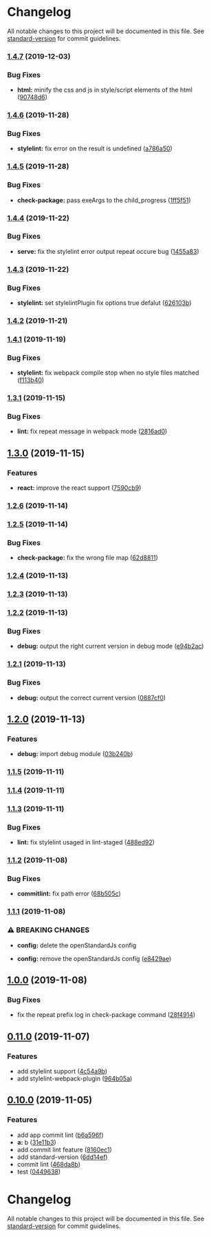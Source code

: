 # Changelog

All notable changes to this project will be documented in this file. See [standard-version](https://github.com/conventional-changelog/standard-version) for commit guidelines.

### [1.4.7](https://github.com/fancyboynet/rubik-cli/compare/v1.4.6...v1.4.7) (2019-12-03)


### Bug Fixes

* **html:** minify the css and js in style/script elements of the html ([90748d6](https://github.com/fancyboynet/rubik-cli/commit/90748d63de23819dbae2a4e1b3207fcf9741408c))

### [1.4.6](https://github.com/fancyboynet/rubik-cli/compare/v1.4.5...v1.4.6) (2019-11-28)


### Bug Fixes

* **stylelint:** fix error on the result is undefined ([a786a50](https://github.com/fancyboynet/rubik-cli/commit/a786a50343e286073e24873e586d4d9089aababa))

### [1.4.5](https://github.com/fancyboynet/rubik-cli/compare/v1.4.4...v1.4.5) (2019-11-28)


### Bug Fixes

* **check-package:** pass exeArgs to the child_progress ([1ff5f51](https://github.com/fancyboynet/rubik-cli/commit/1ff5f51024978cf8f14ae0da8e995df1f94b017e))

### [1.4.4](https://github.com/fancyboynet/rubik-cli/compare/v1.4.3...v1.4.4) (2019-11-22)


### Bug Fixes

* **serve:** fix the stylelint error output repeat occure bug ([1455a83](https://github.com/fancyboynet/rubik-cli/commit/1455a832439ee65992fdb4282706eb123ca8013e))

### [1.4.3](https://github.com/fancyboynet/rubik-cli/compare/v1.4.2...v1.4.3) (2019-11-22)


### Bug Fixes

* **stylelint:** set stylelintPlugin fix options true defalut ([626103b](https://github.com/fancyboynet/rubik-cli/commit/626103b43d7cd7c067f0c0c2f63b2e8d995cbff3))

### [1.4.2](https://github.com/fancyboynet/rubik-cli/compare/v1.4.1...v1.4.2) (2019-11-21)

### [1.4.1](https://github.com/fancyboynet/rubik-cli/compare/v1.3.1...v1.4.1) (2019-11-19)


### Bug Fixes

* **stylelint:** fix webpack compile stop when no style files matched ([f113b40](https://github.com/fancyboynet/rubik-cli/commit/f113b4000777a6a9e8ce5af8ce49be909df02238))

### [1.3.1](https://github.com/fancyboynet/rubik-cli/compare/v1.3.0...v1.3.1) (2019-11-15)


### Bug Fixes

* **lint:** fix repeat message in webpack mode ([2816ad0](https://github.com/fancyboynet/rubik-cli/commit/2816ad00606f9fb2d013e2d719d333685f68b1e8))

## [1.3.0](https://github.com/fancyboynet/rubik-cli/compare/v1.2.6...v1.3.0) (2019-11-15)


### Features

* **react:** improve the react support ([7590cb9](https://github.com/fancyboynet/rubik-cli/commit/7590cb996202296bd06532753e023e912a1e1ab8))

### [1.2.6](https://github.com/fancyboynet/rubik-cli/compare/v1.2.5...v1.2.6) (2019-11-14)

### [1.2.5](https://github.com/fancyboynet/rubik-cli/compare/v1.2.4...v1.2.5) (2019-11-14)


### Bug Fixes

* **check-package:** fix the wrong file map ([62d8811](https://github.com/fancyboynet/rubik-cli/commit/62d881184349471810b85137b26b841324602c93))

### [1.2.4](https://github.com/fancyboynet/rubik-cli/compare/v1.2.3...v1.2.4) (2019-11-13)

### [1.2.3](https://github.com/fancyboynet/rubik-cli/compare/v1.2.2...v1.2.3) (2019-11-13)

### [1.2.2](https://github.com/fancyboynet/rubik-cli/compare/v1.2.1...v1.2.2) (2019-11-13)


### Bug Fixes

* **debug:** output the right current version in debug mode ([e94b2ac](https://github.com/fancyboynet/rubik-cli/commit/e94b2acd13af9280a5aa15ca4f6431635ad91644))

### [1.2.1](https://github.com/fancyboynet/rubik-cli/compare/v1.2.0...v1.2.1) (2019-11-13)


### Bug Fixes

* **debug:** output the correct current version ([0887cf0](https://github.com/fancyboynet/rubik-cli/commit/0887cf07cd8bc8d8f53366d38b77e1005d9dacf0))

## [1.2.0](https://github.com/fancyboynet/rubik-cli/compare/v1.1.5...v1.2.0) (2019-11-13)


### Features

* **debug:** import debug module ([03b240b](https://github.com/fancyboynet/rubik-cli/commit/03b240b4661b8b9584545837e2ac2951d4c02e7f))

### [1.1.5](https://github.com/fancyboynet/rubik-cli/compare/v1.1.4...v1.1.5) (2019-11-11)

### [1.1.4](https://github.com/fancyboynet/rubik-cli/compare/v1.1.3...v1.1.4) (2019-11-11)

### [1.1.3](https://github.com/fancyboynet/rubik-cli/compare/v1.1.2...v1.1.3) (2019-11-11)


### Bug Fixes

* **lint:** fix stylelint usaged in lint-staged ([488ed92](https://github.com/fancyboynet/rubik-cli/commit/488ed92037853c346b04e01508529b87328137be))

### [1.1.2](https://github.com/fancyboynet/rubik-cli/compare/v1.1.1...v1.1.2) (2019-11-08)


### Bug Fixes

* **commitlint:** fix path error ([68b505c](https://github.com/fancyboynet/rubik-cli/commit/68b505c408373c223c4f62e23aa9321d7112eb2a))

### [1.1.1](https://github.com/fancyboynet/rubik-cli/compare/v1.0.0...v1.1.1) (2019-11-08)


### ⚠ BREAKING CHANGES

* **config:** delete the openStandardJs config

* **config:** remove the openStandardJs config ([e8429ae](https://github.com/fancyboynet/rubik-cli/commit/e8429ae32ee0d38a718dc2b5104852beb3b6eff4))

## [1.0.0](https://github.com/fancyboynet/rubik-cli/compare/v0.11.0...v1.0.0) (2019-11-08)


### Bug Fixes

* fix the repeat prefix log in check-package command ([28f4914](https://github.com/fancyboynet/rubik-cli/commit/28f49148b3919cfb0990bf5f5f35a3e1018b0b48))

## [0.11.0](https://github.com/fancyboynet/rubik-cli/compare/v0.10.0...v0.11.0) (2019-11-07)


### Features

* add stylelint support ([4c54a9b](https://github.com/fancyboynet/rubik-cli/commit/4c54a9b13fa69db9552b08caa92aa632b57d86dd))
* add stylelint-webpack-plugin ([964b05a](https://github.com/fancyboynet/rubik-cli/commit/964b05a48993f4c2579122fdc8367dfb43933c7b))

## [0.10.0](https://github.com/fancyboynet/rubik-cli/compare/v0.9.2...v0.10.0) (2019-11-05)


### Features

* add app commit lint ([b6a596f](https://github.com/fancyboynet/rubik-cli/commit/b6a596f8c09672109dba16308b176570c9653a54))
* **a:** b ([31e11b3](https://github.com/fancyboynet/rubik-cli/commit/31e11b33c7ec08ca95c17784369a9436c92ec52e))
* add commit lint feature ([8160ec1](https://github.com/fancyboynet/rubik-cli/commit/8160ec1bb63d83a60ff6f688811a5109d19fcfc7))
* add standard-version ([6dd14ef](https://github.com/fancyboynet/rubik-cli/commit/6dd14ef754ab10a32d09a653368f94c707b93fb6))
* commit lint ([468da8b](https://github.com/fancyboynet/rubik-cli/commit/468da8b8868c9f2ff0731a6a2b212e7f1ef181dd))
* test ([0449638](https://github.com/fancyboynet/rubik-cli/commit/0449638cff1deb80fdfc870915e044cdd3e17795))

# Changelog

All notable changes to this project will be documented in this file. See [standard-version](https://github.com/conventional-changelog/standard-version) for commit guidelines.
